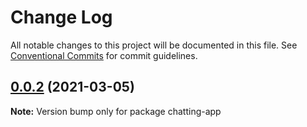 # Change Log

All notable changes to this project will be documented in this file.
See [Conventional Commits](https://conventionalcommits.org) for commit guidelines.

## [0.0.2](https://github.com/itunedy/itunedy-chat/compare/v0.0.1...v0.0.2) (2021-03-05)

**Note:** Version bump only for package chatting-app
